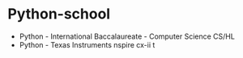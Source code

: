 # Python-school

* <a hred="ib">Python - International Baccalaureate - Computer Science CS/HL</a>
* <a hred="ti">Python - Texas Instruments nspire cx-ii t</a>
